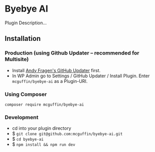 Byebye AI
===============

Plugin Description...


Installation
------------

### Production (using Github Updater – recommended for Multisite)
 - Install [Andy Fragen's GitHub Updater](https://github.com/afragen/github-updater) first.
 - In WP Admin go to Settings / GitHub Updater / Install Plugin. Enter `mcguffin/byebye-ai` as a Plugin-URI.

### Using Composer
```
composer require mcguffin/byebye-ai
```

### Development
 - cd into your plugin directory
 - $ `git clone git@github.com:mcguffin/byebye-ai.git`
 - $ `cd byebye-ai`
 - $ `npm install && npm run dev`
